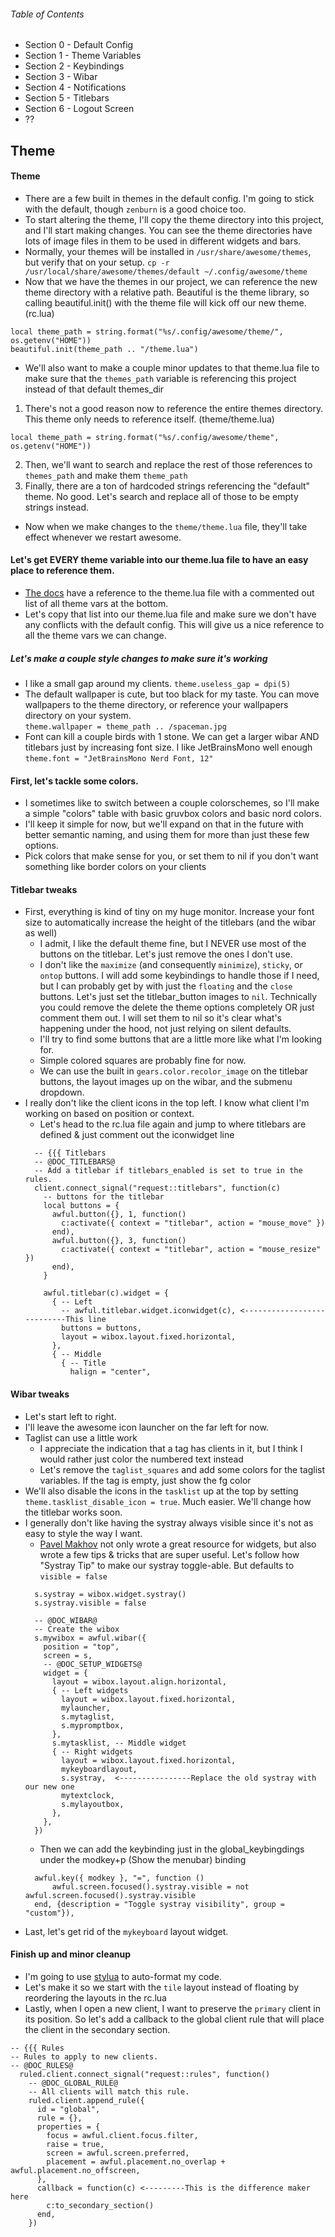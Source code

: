 ###### Table of Contents
* Section 0 - Default Config
* Section 1 - Theme Variables
* Section 2 - Keybindings
* Section 3 - Wibar
* Section 4 - Notifications
* Section 5 - Titlebars
* Section 6 - Logout Screen
* ??



## Theme

#### Theme
* There are a few built in themes in the default config.  I'm going to stick with the default, though `zenburn` is a good choice too.
* To start altering the theme, I'll copy the theme directory into this project, and I'll start making changes.  You can see the theme directories have lots of image files in them to be used in different widgets and bars.
* Normally, your themes will be installed in `/usr/share/awesome/themes`, but verify that on your setup.
`cp -r /usr/local/share/awesome/themes/default ~/.config/awesome/theme`
* Now that we have the themes in our project, we can reference the new theme directory with a relative path.
  Beautiful is the theme library, so calling beautiful.init() with the theme file will kick off our new theme.
(rc.lua)
```
local theme_path = string.format("%s/.config/awesome/theme/", os.getenv("HOME"))
beautiful.init(theme_path .. "/theme.lua")
```

* We'll also want to make a couple minor updates to that theme.lua file to make sure that the `themes_path` variable is referencing this project instead of that default themes_dir
1. There's not a good reason now to reference the entire themes directory.  This theme only needs to reference itself.
(theme/theme.lua)
```
local theme_path = string.format("%s/.config/awesome/theme", os.getenv("HOME"))
```
2. Then, we'll want to search and replace the rest of those references to `themes_path` and make them `theme_path`
3. Finally, there are a ton of hardcoded strings referencing the "default" theme.  No good.  Let's search and replace all of those to be empty strings instead.

* Now when we make changes to the `theme/theme.lua` file, they'll take effect whenever we restart awesome.

#### Let's get EVERY theme variable into our theme.lua file to have an easy place to reference them.
* [The docs](https://awesomewm.org/apidoc/documentation/06-appearance.md.html) have a reference to the theme.lua file with a commented out list of all theme vars at the bottom.
* Let's copy that list into our theme.lua file and make sure we don't have any conflicts with the default config.  This will give us a nice reference to all the theme vars we can change.

##### Let's make a couple style changes to make sure it's working
* I like a small gap around my clients.
  `theme.useless_gap = dpi(5)`
* The default wallpaper is cute, but too black for my taste.  You can move wallpapers to the theme directory, or reference your wallpapers directory on your system.  
  `theme.wallpaper = theme_path .. /spaceman.jpg`
* Font can kill a couple birds with 1 stone.  We can get a larger wibar AND titlebars just by increasing font size.  I like JetBrainsMono well enough
  `theme.font = "JetBrainsMono Nerd Font, 12"`

#### First, let's tackle some colors.
* I sometimes like to switch between a couple colorschemes, so I'll make a simple "colors" table with basic gruvbox colors and basic nord colors.
* I'll keep it simple for now, but we'll expand on that in the future with better semantic naming, and using them for more than just these few options.
* Pick colors that make sense for you, or set them to nil if you don't want something like border colors on your clients

#### Titlebar tweaks
* First, everything is kind of tiny on my huge monitor.  Increase your font size to automatically increase the height of the titlebars (and the wibar as well)
  * I admit, I like the default theme fine, but I NEVER use most of the buttons on the titlebar.  Let's just remove the ones I don't use.
  * I don't like the `maximize` (and consequently `minimize`), `sticky`, or `ontop` buttons.  I will add some keybindings to handle those if I need, but I can probably get by with just the `floating` and the `close` buttons.  Let's just set the titlebar_button images to `nil`.  Technically you could remove the delete the theme options completely OR just comment them out.  I will set them to nil so it's clear what's happening under the hood, not just relying on silent defaults.
  * I'll try to find some buttons that are a little more like what I'm looking for.
  * Simple colored squares are probably fine for now.
  * We can use the built in `gears.color.recolor_image` on the titlebar buttons, the layout images up on the wibar, and the submenu dropdown.
* I really don't like the client icons in the top left.  I know what client I'm working on based on position or context.
  * Let's head to the rc.lua file again and jump to where titlebars are defined & just comment out the iconwidget line
  ```
    -- {{{ Titlebars
    -- @DOC_TITLEBARS@
    -- Add a titlebar if titlebars_enabled is set to true in the rules.
    client.connect_signal("request::titlebars", function(c)
      -- buttons for the titlebar
      local buttons = {
        awful.button({}, 1, function()
          c:activate({ context = "titlebar", action = "mouse_move" })
        end),
        awful.button({}, 3, function()
          c:activate({ context = "titlebar", action = "mouse_resize" })
        end),
      }

      awful.titlebar(c).widget = {
        { -- Left
          -- awful.titlebar.widget.iconwidget(c), <---------------------------This line
          buttons = buttons,
          layout = wibox.layout.fixed.horizontal,
        },
        { -- Middle
          { -- Title
            halign = "center",
  ```
#### Wibar tweaks
  * Let's start left to right.
  * I'll leave the awesome icon launcher on the far left for now.
  * Taglist can use a little work
    * I appreciate the indication that a tag has clients in it, but I think I would rather just color the numbered text instead
    * Let's remove the `taglist_squares` and add some colors for the taglist variables.  If the tag is empty, just show the fg color
  * We'll also disable the icons in the `tasklist` up at the top by setting `theme.tasklist_disable_icon = true`.  Much easier.  We'll change how the titlebar works soon.
  * I generally don't like having the systray always visible since it's not as easy to style the way I want.
    * [Pavel Makhov](https://pavelmakhov.com/awesome-wm-widgets/) not only wrote a great resource for widgets, but also wrote a few tips & tricks that are super useful.  Let's follow how "Systray Tip" to make our systray toggle-able.  But defaults to `visible = false`
    ```
      s.systray = wibox.widget.systray()
      s.systray.visible = false

      -- @DOC_WIBAR@
      -- Create the wibox
      s.mywibox = awful.wibar({
        position = "top",
        screen = s,
        -- @DOC_SETUP_WIDGETS@
        widget = {
          layout = wibox.layout.align.horizontal,
          { -- Left widgets
            layout = wibox.layout.fixed.horizontal,
            mylauncher,
            s.mytaglist,
            s.mypromptbox,
          },
          s.mytasklist, -- Middle widget
          { -- Right widgets
            layout = wibox.layout.fixed.horizontal,
            mykeyboardlayout,
            s.systray,  <----------------Replace the old systray with our new one
            mytextclock,
            s.mylayoutbox,
          },
        },
      })
    ```
    * Then we can add the keybinding just in the global_keybingdings under the modkey+p (Show the menubar) binding
    ```
      awful.key({ modkey }, "=", function ()
          awful.screen.focused().systray.visible = not awful.screen.focused().systray.visible
      end, {description = "Toggle systray visibility", group = "custom"}),
    ```
  * Last, let's get rid of the `mykeyboard` layout widget.
#### Finish up and minor cleanup
* I'm going to use [stylua](https://github.com/JohnnyMorganz/StyLua) to auto-format my code.
* Let's make it so we start with the `tile` layout instead of floating by reordering the layouts in the rc.lua
* Lastly, when I open a new client, I want to preserve the `primary` client in its position.  So let's add a callback to the global client rule that will place the client in the secondary section.
```
-- {{{ Rules
-- Rules to apply to new clients.
-- @DOC_RULES@
  ruled.client.connect_signal("request::rules", function()
    -- @DOC_GLOBAL_RULE@
    -- All clients will match this rule.
    ruled.client.append_rule({
      id = "global",
      rule = {},
      properties = {
        focus = awful.client.focus.filter,
        raise = true,
        screen = awful.screen.preferred,
        placement = awful.placement.no_overlap + awful.placement.no_offscreen,
      },
      callback = function(c) <---------This is the difference maker here
        c:to_secondary_section()
      end,
    })
```
